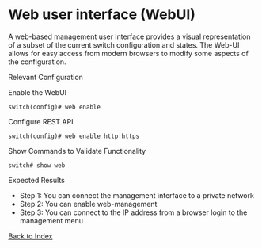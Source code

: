 # Web user interface (WebUI)

A web-based management user interface provides a visual representation of a subset of the current switch configuration and states. The Web-UI allows for easy access from modern browsers to modify some aspects of the configuration.

Relevant Configuration

Enable the WebUI

```
switch(config)# web enable
```

Configure REST API

```
switch(config)# web enable http|https
```

Show Commands to Validate Functionality

```
switch# show web
```

Expected Results

* Step 1: You can connect the management interface to a private network
* Step 2: You can enable web-management
* Step 3: You can connect to the IP address from a browser login to the management menu


[Back to Index](../index.md)